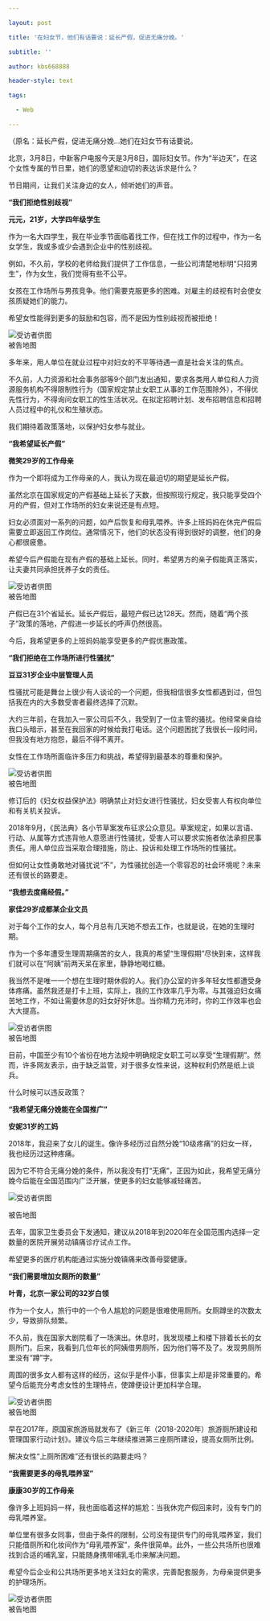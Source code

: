 ---
layout: post
title: '在妇女节，他们有话要说：延长产假，促进无痛分娩。'
subtitle: ''
author: kbs668888
header-style: text
tags:
  - Web
---
（原名：延长产假，促进无痛分娩…她们在妇女节有话要说。

北京，3月8日，中新客户电报今天是3月8日，国际妇女节。作为“半边天”，在这个女性专属的节日里，她们的愿望和迫切的表达诉求是什么？

节日期间，让我们关注身边的女人，倾听她们的声音。

 **“我们拒绝性别歧视”**

 **元元，21岁，大学四年级学生**

作为一名大四学生，我在毕业季节面临着找工作，但在找工作的过程中，作为一名女学生，我或多或少会遇到企业中的性别歧视。

例如，不久前，学校的老师给我们提供了工作信息，一些公司清楚地标明“只招男生”，作为女生，我们觉得有些不公平。

女孩在工作场所与男孩竞争。他们需要克服更多的困难。对雇主的歧视有时会使女孩质疑她们的能力。

希望女性能得到更多的鼓励和包容，而不是因为性别歧视而被拒绝！

![受访者供图](http://crawl.ws.126.net/0553f5ceee9735129ccae225276c7dc2.jpg)  
被告地图

多年来，用人单位在就业过程中对妇女的不平等待遇一直是社会关注的焦点。

不久前，人力资源和社会事务部等9个部门发出通知，要求各类用人单位和人力资源服务机构不得限制性行为（国家规定禁止女职工从事的工作范围除外），不得优先性行为，不得询问女职工的性生活状况。在拟定招聘计划、发布招聘信息和招聘人员过程中的礼仪和生殖状态。

我们期待着政策落地，以保护妇女参与就业。

 **“我希望延长产假”**

 **微笑29岁的工作母亲**

作为一个即将成为工作母亲的人，我认为现在最迫切的期望是延长产假。

虽然北京在国家规定的产假基础上延长了天数，但按照现行规定，我只能享受四个月的产假，但对工作场所的妇女来说还是有点短。

妇女必须面对一系列的问题，如产后恢复和母乳喂养。许多上班妈妈在休完产假后需要立即返回工作岗位。通常情况下，他们的状态没有得到很好的调整，他们的身心都很疲惫。

希望今后产假能在现有产假的基础上延长。同时，希望男方的亲子假能真正落实，让夫妻共同承担抚养子女的责任。

![受访者供图](http://crawl.ws.126.net/56053bc554261769c5e2718365070e39.jpg)  
被告地图

产假已在31个省延长。延长产假后，最短产假已达128天。然而，随着“两个孩子”政策的落地，产假进一步延长的呼声仍然很高。

今后，我希望更多的上班妈妈能享受更多的产假优惠政策。

 **“我们拒绝在工作场所进行性骚扰”**

 **豆豆31岁企业中层管理人员**

性骚扰可能是舞台上很少有人谈论的一个问题，但我相信很多女性都遇到过，但包括我在内的大多数受害者最终选择了沉默。

大约三年前，在我加入一家公司后不久，我受到了一位主管的骚扰。他经常亲自给我口头暗示，甚至在我回家的时候给我打电话。这个问题困扰了我很长一段时间，但我没有地方抱怨，最后不得不离开。

女性在工作场所面临许多压力和挑战，希望得到最基本的尊重和保护。

![受访者供图](http://crawl.ws.126.net/11f60ab79886b4b65afea93dc574a0c0.jpg)  
被告地图

修订后的《妇女权益保护法》明确禁止对妇女进行性骚扰，妇女受害人有权向单位和有关机关投诉。

2018年9月，《民法典》各小节草案发布征求公众意见。草案规定，如果以言语、行动、从属等方式违背他人意愿进行性骚扰，受害人可以要求实施者依法承担民事责任。用人单位应当采取合理措施，防止、投诉和处理工作场所的性骚扰。

但如何让女性勇敢地对骚扰说“不”，为性骚扰创造一个零容忍的社会环境呢？未来还有很长的路要走。

 **“我想去度痛经假。”**

 **家佳29岁成都某企业文员**

对于每个工作的女人，每个月总有几天她不想去工作，也就是说，在她的生理时期。

作为一个多年遭受生理周期痛苦的女人，我真的希望“生理假期”尽快到来，这样我们就可以在“阿姨”前两天呆在家里，静静地喝红糖。

我当然不是唯一一个想在生理时期休假的人。我们办公室的许多年轻女性都遭受身体疼痛。虽然我还是打卡上班，实际上，我的工作效率几乎为零。与其强迫妇女痛苦地工作，不如让需要休息的妇女好好休息。当你精力充沛时，你的工作效率也会大大提高。

![受访者供图](http://crawl.ws.126.net/eef6a6b99afe447e8acacafdd2e78e33.jpg)  
被告地图

目前，中国至少有10个省份在地方法规中明确规定女职工可以享受“生理假期”。然而，许多网友表示，由于缺乏监管，对于很多女性来说，这种权利仍然是纸上谈兵。

什么时候可以违反政策？

 **“我希望无痛分娩能在全国推广”**

 **安妮31岁的工妈**

2018年，我迎来了女儿的诞生。像许多经历过自然分娩“10级疼痛”的妇女一样，我也经历过这种疼痛。

因为它不符合无痛分娩的条件，所以我没有打“无痛”，正因为如此，我希望无痛分娩今后能在全国范围内广泛开展，使更多的妇女能够减轻痛苦。

![受访者供图](http://crawl.ws.126.net/4d090abacf62e9c4f6c08549fe80fc1c.jpg)

被告地图

去年，国家卫生委员会下发通知，建议从2018年到2020年在全国范围内选择一定数量的医院开展劳动镇痛诊疗试点工作。

希望更多的医疗机构能通过实施分娩镇痛来改善母婴健康。

 **“我们需要增加女厕所的数量”**

 **叶青，北京一家公司的32岁白领**

作为一个女人，旅行中的一个令人尴尬的问题是很难使用厕所。女厕蹲坐的次数太少，导致排队频繁。

不久前，我在国家大剧院看了一场演出。休息时，我发现楼上和楼下排着长长的女厕所门。后来，我看到几位年长的阿姨借男厕所，因为他们等不及了。发现男厕所里没有“蹲”字。

周围的很多女人都有这样的经历，这似乎是件小事，但事实上却是非常重要的。希望今后能充分考虑女性的生理特点，使蹲便设计更加科学合理。

![受访者供图](http://crawl.ws.126.net/88958a6ad6fa33621f12aeafd0dfe813.jpg)  
被告地图

早在2017年，原国家旅游局就发布了《新三年（2018-2020年）旅游厕所建设和管理国家行动计划》。建议今后三年继续推进第三座厕所建设，提高女厕所比例。

解决女性“上厕所困难”还有很长的路要走吗？

 **“我需要更多的母乳喂养室”**

 **康康30岁的工作母亲**

像许多上班妈妈一样，我也面临着这样的尴尬：当我休完产假回来时，没有专门的母乳喂养室。

单位里有很多女同事，但由于条件的限制，公司没有提供专门的母乳喂养室，我们只能借厕所和化妆间作为“母乳喂养室”，条件很简单。此外，一些公共场所也很难找到合适的哺乳室，只能随身携带哺乳毛巾来解决问题。

希望今后企业和公共场所更多地关注妇女的需求，完善配套服务，为母亲提供更多的护理场所。

![受访者供图](http://crawl.ws.126.net/7fda713c4612dccf92be6ffc906d132f.jpg)  
被告地图


